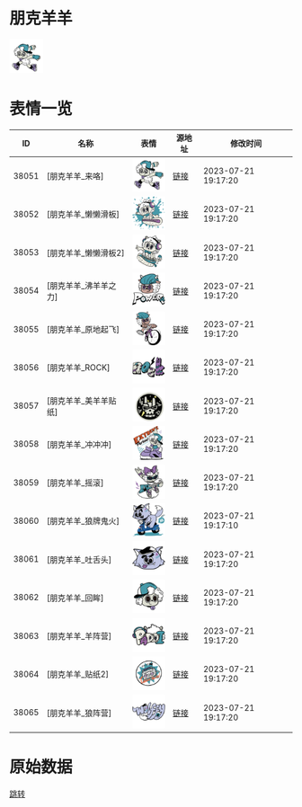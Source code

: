 # 朋克羊羊

<img src="./cover.png" height="60" alt="cover" />

# 表情一览

|ID|名称|表情|源地址|修改时间|
|----|----|----|----|----|
|38051|[朋克羊羊_来咯]|<img src="./pic/038051_%5B朋克羊羊_来咯%5D.png" height="60" alt="来咯"/>|[链接](https://i0.hdslb.com/bfs/garb/5bd01e465212e867a872be35fa55d6f7e8c89e2c.png)|2023-07-21 19:17:20|
|38052|[朋克羊羊_懒懒滑板]|<img src="./pic/038052_%5B朋克羊羊_懒懒滑板%5D.png" height="60" alt="懒懒滑板"/>|[链接](https://i0.hdslb.com/bfs/garb/f77c34647dc49f46de9237d6faab96994f634101.png)|2023-07-21 19:17:20|
|38053|[朋克羊羊_懒懒滑板2]|<img src="./pic/038053_%5B朋克羊羊_懒懒滑板2%5D.png" height="60" alt="懒懒滑板2"/>|[链接](https://i0.hdslb.com/bfs/garb/c7debc35fe75b7277ea38a8a7a01e6dada531a3f.png)|2023-07-21 19:17:20|
|38054|[朋克羊羊_沸羊羊之力]|<img src="./pic/038054_%5B朋克羊羊_沸羊羊之力%5D.png" height="60" alt="沸羊羊之力"/>|[链接](https://i0.hdslb.com/bfs/garb/e85539f7b61b87ed9525a188429ff5d7ffdb3388.png)|2023-07-21 19:17:20|
|38055|[朋克羊羊_原地起飞]|<img src="./pic/038055_%5B朋克羊羊_原地起飞%5D.png" height="60" alt="原地起飞"/>|[链接](https://i0.hdslb.com/bfs/garb/5e89ea4e50bb2185a2ac4e1bd45fe9480994a42b.png)|2023-07-21 19:17:20|
|38056|[朋克羊羊_ROCK]|<img src="./pic/038056_%5B朋克羊羊_ROCK%5D.png" height="60" alt="ROCK"/>|[链接](https://i0.hdslb.com/bfs/garb/f8851e8def105e1d9f20a37a483f6ca0c59d522a.png)|2023-07-21 19:17:20|
|38057|[朋克羊羊_美羊羊贴纸]|<img src="./pic/038057_%5B朋克羊羊_美羊羊贴纸%5D.png" height="60" alt="美羊羊贴纸"/>|[链接](https://i0.hdslb.com/bfs/garb/55b1acf1b8cf270bf83899fc9cd7d99d09077c99.png)|2023-07-21 19:17:20|
|38058|[朋克羊羊_冲冲冲]|<img src="./pic/038058_%5B朋克羊羊_冲冲冲%5D.png" height="60" alt="冲冲冲"/>|[链接](https://i0.hdslb.com/bfs/garb/a5be21f765bf8c3533d70d25d0bb4bc974eb5e38.png)|2023-07-21 19:17:20|
|38059|[朋克羊羊_摇滚]|<img src="./pic/038059_%5B朋克羊羊_摇滚%5D.png" height="60" alt="摇滚"/>|[链接](https://i0.hdslb.com/bfs/garb/e9754f3f4ecf6839074a03e23def5889243fd752.png)|2023-07-21 19:17:20|
|38060|[朋克羊羊_狼牌鬼火]|<img src="./pic/038060_%5B朋克羊羊_狼牌鬼火%5D.png" height="60" alt="狼牌鬼火"/>|[链接](https://i0.hdslb.com/bfs/garb/209460e10669d020dff9241e55514f933456102a.png)|2023-07-21 19:17:10|
|38061|[朋克羊羊_吐舌头]|<img src="./pic/038061_%5B朋克羊羊_吐舌头%5D.png" height="60" alt="吐舌头"/>|[链接](https://i0.hdslb.com/bfs/garb/6c28f435da3cf1a0516c3cbf89756ddb51738a3a.png)|2023-07-21 19:17:20|
|38062|[朋克羊羊_回眸]|<img src="./pic/038062_%5B朋克羊羊_回眸%5D.png" height="60" alt="回眸"/>|[链接](https://i0.hdslb.com/bfs/garb/c4877c45dabe793040d34c246205500630b31d2f.png)|2023-07-21 19:17:20|
|38063|[朋克羊羊_羊阵营]|<img src="./pic/038063_%5B朋克羊羊_羊阵营%5D.png" height="60" alt="羊阵营"/>|[链接](https://i0.hdslb.com/bfs/garb/9cc140ed5cbdbf4ca5f2aec3ce11227ca2b11843.png)|2023-07-21 19:17:20|
|38064|[朋克羊羊_贴纸2]|<img src="./pic/038064_%5B朋克羊羊_贴纸2%5D.png" height="60" alt="贴纸2"/>|[链接](https://i0.hdslb.com/bfs/garb/500a496350b370d29ea6cb5deddfdf3d55d585c8.png)|2023-07-21 19:17:20|
|38065|[朋克羊羊_狼阵营]|<img src="./pic/038065_%5B朋克羊羊_狼阵营%5D.png" height="60" alt="狼阵营"/>|[链接](https://i0.hdslb.com/bfs/garb/270ad83b98cd30803c2e19ebdd405825852ecb20.png)|2023-07-21 19:17:20|

# 原始数据

[跳转](./raw.json)

